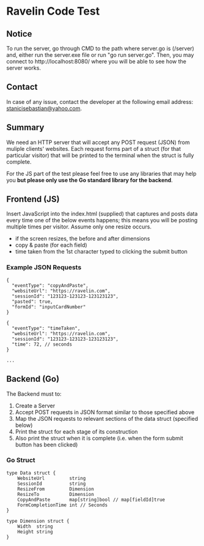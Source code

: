 Ravelin Code Test
=================

## Notice
To run the server, go through CMD to the path where server.go is (/server) and, either run the server.exe file or run "go run server.go". Then, you may connect to http://localhost:8080/ where you will be able to see how the server works. 

## Contact
In case of any issue, contact the developer at the following email address: stanicisebastian@yahoo.com. 

## Summary
We need an HTTP server that will accept any POST request (JSON) from muliple clients' websites. Each request forms part of a struct (for that particular visitor) that will be printed to the terminal when the struct is fully complete. 

For the JS part of the test please feel free to use any libraries that may help you **but please only use the Go standard library for the backend**.

## Frontend (JS)
Insert JavaScript into the index.html (supplied) that captures and posts data every time one of the below events happens; this means you will be posting multiple times per visitor. Assume only one resize occurs.

  - if the screen resizes, the before and after dimensions
  - copy & paste (for each field)
  - time taken from the 1st character typed to clicking the submit button

### Example JSON Requests
```
{
  "eventType": "copyAndPaste",
  "websiteUrl": "https://ravelin.com",
  "sessionId": "123123-123123-123123123",
  "pasted": true,
  "formId": "inputCardNumber"
}

{
  "eventType": "timeTaken",
  "websiteUrl": "https://ravelin.com",
  "sessionId": "123123-123123-123123123",
  "time": 72, // seconds
}

...

```

## Backend (Go)

The Backend must to:

1. Create a Server
2. Accept POST requests in JSON format similar to those specified above
3. Map the JSON requests to relevant sections of the data struct (specified below)
4. Print the struct for each stage of its construction
5. Also print the struct when it is complete (i.e. when the form submit button has been clicked)

### Go Struct
```
type Data struct {
	WebsiteUrl         string
	SessionId          string
	ResizeFrom         Dimension
	ResizeTo           Dimension
	CopyAndPaste       map[string]bool // map[fieldId]true
	FormCompletionTime int // Seconds
}

type Dimension struct {
	Width  string
	Height string
}
```





